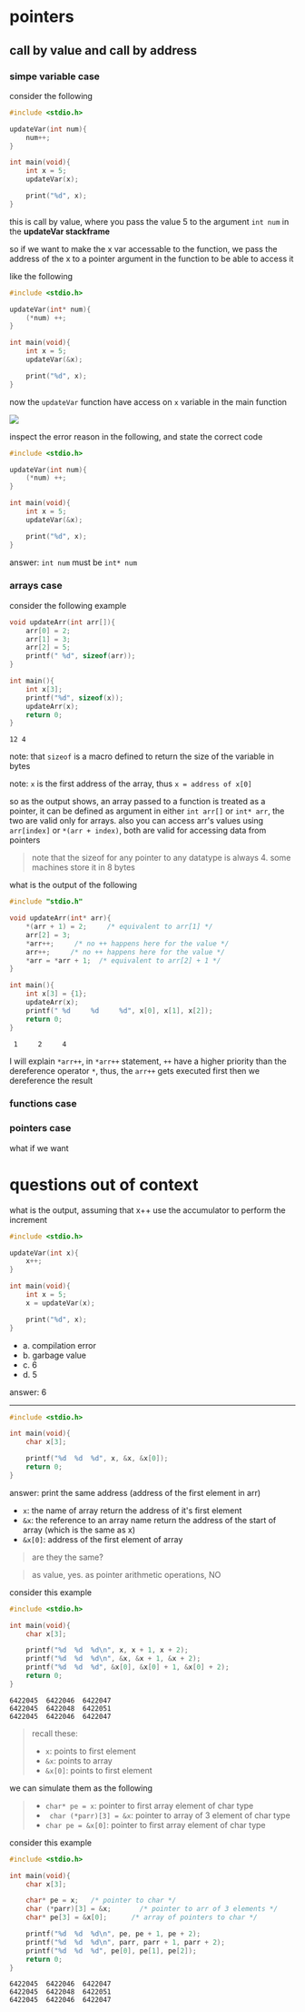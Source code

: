 # pointers

## call by value and call by address

### simpe variable case

consider the following

```c
#include <stdio.h>

updateVar(int num){
    num++;
}

int main(void){
    int x = 5;
    updateVar(x);

    print("%d", x);
}
```

this is call by value, where you pass the value 5 to the argument ```int num``` in the **updateVar stackframe**

so if we want to make the x var accessable to the function, we pass the address of the x to a pointer argument in the function to be able to access it

like the following

```c
#include <stdio.h>

updateVar(int* num){
    (*num) ++;
}

int main(void){
    int x = 5;
    updateVar(&x);

    print("%d", x);
}
```

now the ```updateVar``` function have access on ```x``` variable in the main function

<img src="figures/pba.png">

inspect the error reason in the following, and state the correct code

```c
#include <stdio.h>

updateVar(int num){
    (*num) ++;
}

int main(void){
    int x = 5;
    updateVar(&x);

    print("%d", x);
}
```

answer: ```int num``` must be ```int* num```

### arrays case

consider the following example

```c
void updateArr(int arr[]){
    arr[0] = 2;
    arr[1] = 3;
    arr[2] = 5;
    printf(" %d", sizeof(arr));
}

int main(){
    int x[3];
    printf("%d", sizeof(x));
    updateArr(x);
    return 0;
}
```
```
12 4
```
note: that ```sizeof``` is a macro defined to return the size of the variable in bytes

note: ```x``` is the first address of the array, thus ```x = address of x[0]```

so as the output shows, an array passed to a function is treated as a pointer, it can be defined as argument in either ```int arr[]``` or ```int* arr```, the two are valid only for arrays. also you can access arr's values using ```arr[index]``` or ```*(arr + index)```, both are valid for accessing data from pointers

> note that the sizeof for any pointer to any datatype is always 4. some machines store it in 8 bytes

what is the output of the following

```c
#include "stdio.h"

void updateArr(int* arr){
    *(arr + 1) = 2;     /* equivalent to arr[1] */
    arr[2] = 3;
	*arr++;     /* no ++ happens here for the value */
	arr++;     /* no ++ happens here for the value */
	*arr = *arr + 1;  /* equivalent to arr[2] + 1 */
}

int main(){
    int x[3] = {1};
    updateArr(x);
	printf(" %d     %d     %d", x[0], x[1], x[2]);
    return 0;
}
```
```
 1     2     4
```
I will explain ```*arr++```, in ```*arr++``` statement, ```++``` have a higher priority than the dereference operator ```*```, thus, the ```arr++``` gets executed first then we dereference the result


### functions case




### pointers case

what if we want 

# questions out of context

what is the output, assuming that x++ use the accumulator to perform the increment

```c
#include <stdio.h>

updateVar(int x){
    x++;
}

int main(void){
    int x = 5;
    x = updateVar(x);

    print("%d", x);
}
```
* a. compilation error
* b. garbage value
* c. 6
* d. 5

answer: 6

---
```c
#include <stdio.h>

int main(void){
    char x[3];

    printf("%d  %d  %d", x, &x, &x[0]);
    return 0;
}
```

answer: print the same address (address of the first element in arr)
* ```x```: the name of array return the address of it's first element
* ```&x```: the reference to an array name return the address of the start of array (which is the same as x)
* ```&x[0]```: address of the first element of array

> are they the same?

> as value, yes. as pointer arithmetic operations, NO

consider this example
```c
#include <stdio.h>

int main(void){
    char x[3];

    printf("%d  %d  %d\n", x, x + 1, x + 2);
    printf("%d  %d  %d\n", &x, &x + 1, &x + 2);
    printf("%d  %d  %d", &x[0], &x[0] + 1, &x[0] + 2);
    return 0;
}
```
```
6422045  6422046  6422047
6422045  6422048  6422051
6422045  6422046  6422047
```

> recall these:
> * ```x```: points to first element
> * ```&x```: points to array
> * ```&x[0]```: points to first element

we can simulate them as the following

> * ```char* pe = x```: pointer to first array element of char type
> * ``` char (*parr)[3] = &x```: pointer to array of 3 element of char type
> * ```char pe = &x[0]```: pointer to first array element of char type

consider this example
```c
#include <stdio.h>

int main(void){
    char x[3];

    char* pe = x;   /* pointer to char */
    char (*parr)[3] = &x;       /* pointer to arr of 3 elements */
    char* pe[3] = &x[0];      /* array of pointers to char */

    printf("%d  %d  %d\n", pe, pe + 1, pe + 2);
    printf("%d  %d  %d\n", parr, parr + 1, parr + 2);
    printf("%d  %d  %d", pe[0], pe[1], pe[2]);
    return 0;
}
```
```
6422045  6422046  6422047
6422045  6422048  6422051
6422045  6422046  6422047
```